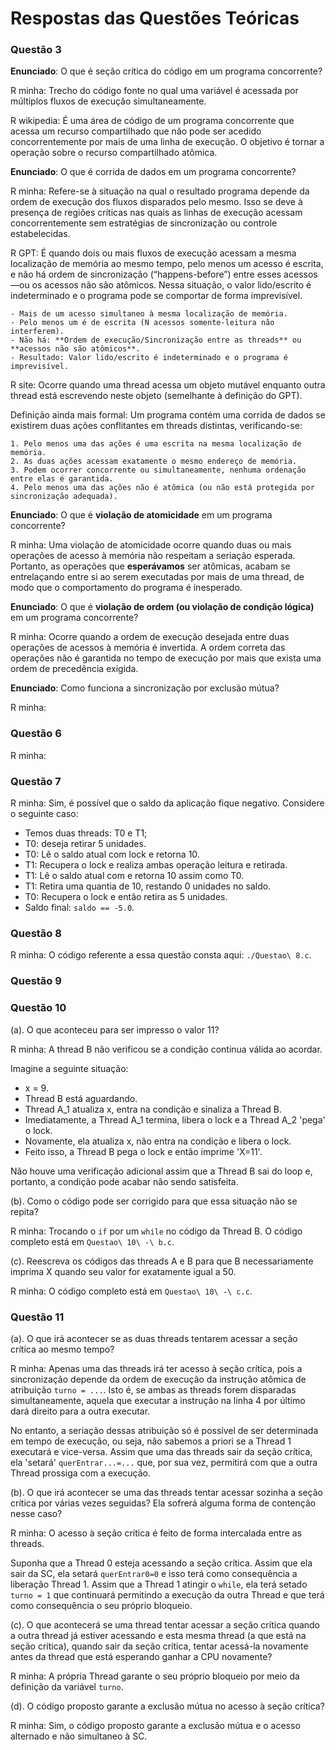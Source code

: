 # Respostas das Questões Teóricas

### Questão 3

**Enunciado**: O que é seção crítica do código em um programa concorrente?

R minha: Trecho do código fonte no qual uma variável é acessada por múltiplos
fluxos de execução simultaneamente.

R wikipedia: É uma área de código de um programa concorrente que acessa um
recurso compartilhado que não pode ser acedido concorrentemente por mais de uma
linha de execução. O objetivo é tornar a operação sobre o recurso compartilhado
atômica.

**Enunciado**: O que é corrida de dados em um programa concorrente?

R minha: Refere-se à situação na qual o resultado programa depende da ordem de
execução dos fluxos disparados pelo mesmo. Isso se deve à presença de regiões
críticas nas quais as linhas de execução acessam concorrentemente sem
estratégias de sincronização ou controle estabelecidas.

R GPT: É quando dois ou mais fluxos de execução acessam a mesma localização de
memória ao mesmo tempo, pelo menos um acesso é escrita, e não há ordem de
sincronização (“happens-before”) entre esses acessos—ou os acessos não são
atômicos. Nessa situação, o valor lido/escrito é indeterminado e o programa
pode se comportar de forma imprevisível.

    - Mais de um acesso simultaneo à mesma localização de memória.
    - Pelo menos um é de escrita (N acessos somente-leitura não interferem).
    - Não há: **Ordem de execução/Sincronização entre as threads** ou **acessos não são atômicos**.
    - Resultado: Valor lido/escrito é indeterminado e o programa é imprevisível.

R site: Ocorre quando uma thread acessa um objeto mutável enquanto outra thread
está escrevendo neste objeto (semelhante à definição do GPT).

Definição ainda mais formal: Um programa contém uma corrida de dados se existirem duas ações conflitantes em threads distintas, verificando-se:

    1. Pelo menos uma das ações é uma escrita na mesma localização de memória.
    2. As duas ações acessam exatamente o mesmo endereço de memória.
    3. Podem ocorrer concorrente ou simultaneamente, nenhuma ordenação entre elas é garantida.
    4. Pelo menos uma das ações não é atômica (ou não está protegida por sincronização adequada).

**Enunciado**: O que é **violação de atomicidade** em um programa concorrente?

R minha: Uma violação de atomicidade ocorre quando duas ou mais operações de
acesso à memória não respeitam a seriação esperada. Portanto, as operações que
**esperávamos** ser atômicas, acabam se entrelaçando entre si ao serem
executadas por mais de uma thread, de modo que o comportamento do programa é
inesperado.

**Enunciado**: O que é **violação de ordem (ou violação de condição lógica)**
em um programa concorrente?

R minha: Ocorre quando a ordem de execução desejada entre duas operações de
acessos à memória é invertida. A ordem correta das operações não é garantida no
tempo de execução por mais que exista uma ordem de precedência exigida.

**Enunciado**: Como funciona a sincronização por exclusão mútua?

R minha: 

### Questão 6

R minha: 

### Questão 7

R minha: Sim, é possível que o saldo da aplicação fique negativo. Considere o seguinte caso:

- Temos duas threads: T0 e T1;
- T0: deseja retirar 5 unidades.
- T0: Lê o saldo atual com lock e retorna 10.
- T1: Recupera o lock e realiza ambas operação leitura e retirada.
- T1: Lê o saldo atual com e retorna 10 assim como T0.
- T1: Retira uma quantia de 10, restando 0 unidades no saldo.
- T0: Recupera o lock e então retira as 5 unidades.
- Saldo final: `saldo == -5.0`.

### Questão 8

R minha: O código referente a essa questão consta aqui: `./Questao\ 8.c`.

### Questão 9



### Questão 10

(a). O que aconteceu para ser impresso o valor 11?

R minha: A thread B não verificou se a condição continua válida ao acordar.

Imagine a seguinte situação:

- x = 9.
- Thread B está aguardando.
- Thread A_1 atualiza x, entra na condição e sinaliza a Thread B.
- Imediatamente, a Thread A_1 termina, libera o lock e a Thread A_2 'pega' o lock.
- Novamente, ela atualiza x, não entra na condição e libera o lock.
- Feito isso, a Thread B pega o lock e então imprime 'X=11'.

Não houve uma verificação adicional assim que a Thread B sai do loop e, portanto, a condição pode acabar não sendo satisfeita.

(b). Como o código pode ser corrigido para que essa situação não se repita?

R minha: Trocando o `if` por um `while` no código da Thread B. O código completo está em `Questao\ 10\ -\ b.c`.

(c). Reescreva os códigos das threads A e B para que B necessariamente imprima X quando seu valor for exatamente igual a 50.

R minha: O código completo está em `Questao\ 10\ -\ c.c`.

### Questão 11

(a). O que irá acontecer se as duas threads tentarem acessar a seção crítica ao mesmo tempo?

R minha: Apenas uma das threads irá ter acesso à seção crítica, pois a
sincronização depende da ordem de execução da instrução atômica de atribuição
`turno = ...`. Isto é, se ambas as threads forem disparadas simultaneamente,
aquela que executar a instrução na linha 4 por último dará direito para a outra
executar.

No entanto, a seriação dessas atribuição só é possível de ser determinada em
tempo de execução, ou seja, não sabemos a priori se a Thread 1 executará e
vice-versa. Assim que uma das threads sair da seção crítica, ela 'setará'
`querEntrar...=...` que, por sua vez, permitirá com que a outra Thread prossiga
com a execução.

(b). O que irá acontecer se uma das threads tentar acessar sozinha a seção
crítica por várias vezes seguidas? Ela sofrerá alguma forma de contenção nesse
caso?

R minha: O acesso à seção crítica é feito de forma intercalada entre as threads.

Suponha que a Thread 0 esteja acessando a seção crítica. Assim que ela sair da
SC, ela setará `querEntrar0=0` e isso terá como consequência a liberação Thread 1.
Assim que a Thread 1 atingir o `while`, ela terá setado `turno = 1` que continuará permitindo a execução da outra Thread e que terá como consequência o seu próprio bloqueio.

(c). O que acontecerá se uma thread tentar acessar a seção crítica quando a
outra thread já estiver acessando e esta mesma thread (a que está na seção
crítica), quando sair da seção crítica, tentar acessá-la novamente antes da
thread que está esperando ganhar a CPU novamente?

R minha: A própria Thread garante o seu próprio bloqueio por meio da definição da variável `turno`.

(d). O código proposto garante a exclusão mútua no acesso à seção crítica?

R minha: Sim, o código proposto garante a exclusão mútua e o acesso alternado e não simultaneo à SC.
 

